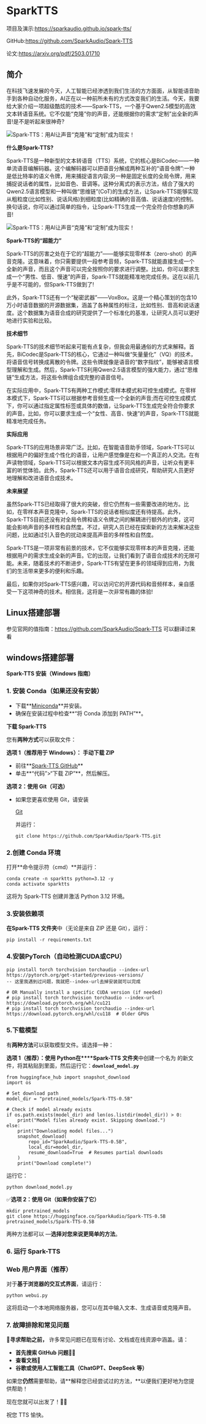 # SparkTTS

项目及演示:https://sparkaudio.github.io/spark-tts/

GitHub:https://github.com/SparkAudio/Spark-TTS

论文:https://arxiv.org/pdf/2503.01710

## 简介

在科技飞速发展的今天，人工智能已经渗透到我们生活的方方面面，从智能语音助手到各种自动化服务，AI正在以一种前所未有的方式改变我们的生活。今天，我要给大家介绍一项超级酷炫的技术——Spark-TTS，一个基于Qwen2.5模型的高效文本转语音系统。它不仅能“克隆”你的声音，还能根据你的需求“定制”出全新的声音!是不是听起来很神奇?

![Spark-TTS：用AI让声音“克隆”和“定制”成为现实！](img/SparkTTS/b6098-6387695598390402636868341.png)

**什么是Spark-TTS?**

Spark-TTS是一种新型的文本转语音（TTS）系统，它的核心是BiCodec——一种单流语音编解码器。这个编解码器可以把语音分解成两种互补的“语音令牌”:一种是低比特率的语义令牌，用来捕捉语言内容;另一种是固定长度的全局令牌，用来捕捉说话者的属性，比如音色、音调等。这种分离式的表示方法，结合了强大的Qwen2.5语言模型和一种叫做“思维链”(CoT)的生成方法，让Spark-TTS能够实现从粗粒度(比如性别、说话风格)到细粒度(比如精确的音高值、说话速度)的控制。换句话说，你可以通过简单的指令，让Spark-TTS生成一个完全符合你想象的声音!

![Spark-TTS：用AI让声音“克隆”和“定制”成为现实！](img/SparkTTS/88681-6387695599833183847147349.png)

**Spark-TTS的“超能力”**

Spark-TTS的厉害之处在于它的“超能力”——能够实现零样本（zero-shot）的声音克隆。这意味着，你只需要提供一段参考音频，Spark-TTS就能直接生成一个全新的声音，而且这个声音可以完全按照你的要求进行调整。比如，你可以要求生成一个“男性、低音、慢速”的声音，Spark-TTS就能精准地完成任务。这在以前几乎是不可能的，但Spark-TTS做到了!

此外，Spark-TTS还有一个“秘密武器”——VoxBox。这是一个精心策划的包含10万小时语音数据的开源数据集，涵盖了各种属性的标注，比如性别、音高和说话速度。这个数据集为语音合成的研究提供了一个标准化的基准，让研究人员可以更好地进行实验和比较。

**技术细节**

Spark-TTS的技术细节听起来可能有点复杂，但我会用最通俗的方式来解释。首先，BiCodec是Spark-TTS的核心，它通过一种叫做“矢量量化”（VQ）的技术，将语音信号转换成离散的令牌。这些令牌就像是语音的“数字指纹”，能够被语言模型理解和生成。然后，Spark-TTS利用Qwen2.5语言模型的强大能力，通过“思维链”生成方法，将这些令牌组合成完整的语音信号。

在实际应用中，Spark-TTS有两种工作模式:零样本模式和可控生成模式。在零样本模式下，Spark-TTS可以根据参考音频生成一个全新的声音;而在可控生成模式下，你可以通过指定属性标签或具体的数值，让Spark-TTS生成完全符合你要求的声音。比如，你可以要求生成一个“女性、高音、快速”的声音，Spark-TTS就能精准地完成任务。

**实际应用**

Spark-TTS的应用场景非常广泛。比如，在智能语音助手领域，Spark-TTS可以根据用户的偏好生成个性化的语音，让用户感觉像是在和一个真正的人交流。在有声读物领域，Spark-TTS可以根据文本内容生成不同风格的声音，让听众有更丰富的听觉体验。此外，Spark-TTS还可以用于语音合成研究，帮助研究人员更好地理解和改进语音合成技术。

**未来展望**

虽然Spark-TTS已经取得了很大的突破，但它仍然有一些需要改进的地方。比如，在零样本声音克隆中，Spark-TTS的说话者相似度还有待提高。此外，Spark-TTS目前还没有对全局令牌和语义令牌之间的解耦进行额外的约束，这可能会影响声音的多样性和自然度。不过，研究人员已经在探索新的方法来解决这些问题，比如通过引入音色的扰动来提高声音的多样性和自然度。

Spark-TTS是一项非常有前景的技术，它不仅能够实现零样本的声音克隆，还能根据用户的需求生成全新的声音。它的出现，让我们看到了语音合成技术的无限可能。未来，随着技术的不断进步，Spark-TTS有望在更多的领域得到应用，为我们的生活带来更多的便利和乐趣。

最后，如果你对Spark-TTS感兴趣，可以访问它的开源代码和音频样本，亲自感受一下这项神奇的技术。相信我，这将是一次非常有趣的体验!

## Linux搭建部署

参见官网的值指南：https://github.com/SparkAudio/Spark-TTS 可以翻译过来看

## windows搭建部署

**Spark-TTS 安装（Windows 指南）**

### **1. 安装 Conda（如果还没有安装）**

- 下载**[Miniconda](https://docs.conda.io/en/latest/miniconda.html)**并安装。
- 确保在安装过程中检查**“将 Conda 添加到 PATH”**。

**下载 Spark-TTS**

您有**两种方式**可以获取文件：

**选项 1（推荐用于 Windows）：** **手动下载 ZIP**

- 前往**[Spark-TTS GitHub](https://github.com/SparkAudio/Spark-TTS)**
- 单击**“代码”>“下载 ZIP”**，然后解压。

**选项 2：使用 Git（可选）**

- 如果您更喜欢使用 Git，请安装

  [Git](https://git-scm.com/downloads)

  并运行：

  ```
  git clone https://github.com/SparkAudio/Spark-TTS.git
  ```

### **2.创建 Conda 环境**

打开**命令提示符（cmd）**并运行：

```
conda create -n sparktts python=3.12 -y
conda activate sparktts
```

这将为 Spark-TTS 创建并激活 Python 3.12 环境。

### **3.安装依赖项**

**在Spark-TTS 文件夹**中（无论是来自 ZIP 还是 Git），运行：

```
pip install -r requirements.txt
```


### **4.安装PyTorch（自动检测CUDA或CPU）**

```
pip install torch torchvision torchaudio --index-url https://pytorch.org/get-started/previous-versions/
-- 这里我遇到过问题，我就把--index-url去掉安装就可以完成

# OR Manually install a specific CUDA version (if needed)
# pip install torch torchvision torchaudio --index-url https://download.pytorch.org/whl/cu121
# pip install torch torchvision torchaudio --index-url https://download.pytorch.org/whl/cu118  # Older GPUs
```



### **5.下载模型**

有**两种方法**可以获取模型文件。请选择一种：

**选项 1（推荐）：使用 Python在****Spark-TTS 文件夹**中创建一个名为
的新文件，将其粘贴到里面，然后运行它：**`download_model.py`**

```
from huggingface_hub import snapshot_download
import os

# Set download path
model_dir = "pretrained_models/Spark-TTS-0.5B"

# Check if model already exists
if os.path.exists(model_dir) and len(os.listdir(model_dir)) > 0:
    print("Model files already exist. Skipping download.")
else:
    print("Downloading model files...")
    snapshot_download(
        repo_id="SparkAudio/Spark-TTS-0.5B",
        local_dir=model_dir,
        resume_download=True  # Resumes partial downloads
    )
    print("Download complete!")
```



运行它：

```
python download_model.py
```



✅**选项 2：使用 Git（如果你安装了它）**

```
mkdir pretrained_models
git clone https://huggingface.co/SparkAudio/Spark-TTS-0.5B pretrained_models/Spark-TTS-0.5B
```



两种方法都可以 —**选择对您来说更简单的方法**。


### **6. 运行 Spark-TTS**

### **Web 用户界面（推荐）**

对于**基于浏览器的交互式界面**，请运行：

```
python webui.py
```



这将启动一个本地网络服务器，您可以在其中输入文本、生成语音或克隆声音。

### **7. 故障排除和常见问题**

🔎**寻求帮助之前，**
许多常见问题已在现有讨论、文档或在线资源中涵盖。请：

- **首先搜索 GitHub 问题**🕵️‍♂️
- **查看文档**📖
- **谷歌或使用人工智能工具（ChatGPT、DeepSeek 等）**

如果您**仍然**需要帮助，请**解释您已经尝试过的方法，**以便我们更好地为您提供帮助！


现在您就可以出发了！🚀🔥

祝您 TTS 愉快。